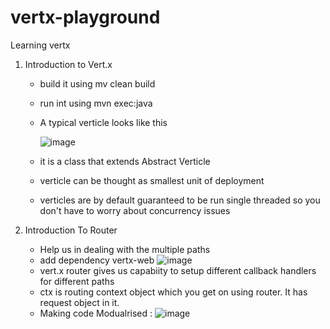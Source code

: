 # vertx-playground
Learning vertx

1) Introduction to Vert.x
   - build it using mv clean build
   - run int using mvn exec:java
   - A typical verticle looks like this

     ![image](https://github.com/utkarsh30898/vertx-playground/assets/49248032/5b646835-b6a1-4e7c-93a5-00db52c79aa8)

   - it is a class that extends Abstract Verticle
   - verticle can be thought as smallest unit of deployment
   - verticles are by default guaranteed to be run single threaded so you don't have to worry about concurrency issues
  
2) Introduction To Router
   - Help us in dealing with the multiple paths
   - add dependency vertx-web
     ![image](https://github.com/utkarsh30898/vertx-playground/assets/49248032/fbc48313-1016-4b2b-b243-e2248ba34758)
   - vert.x router gives us capabiity to setup different callback handlers for different paths
   - ctx is routing context object which you get on using router. It has request object in it.
   - Making code Modualrised :
     ![image](https://github.com/utkarsh30898/vertx-playground/assets/49248032/6cc01713-c773-4311-8d53-009338dad786)

     
